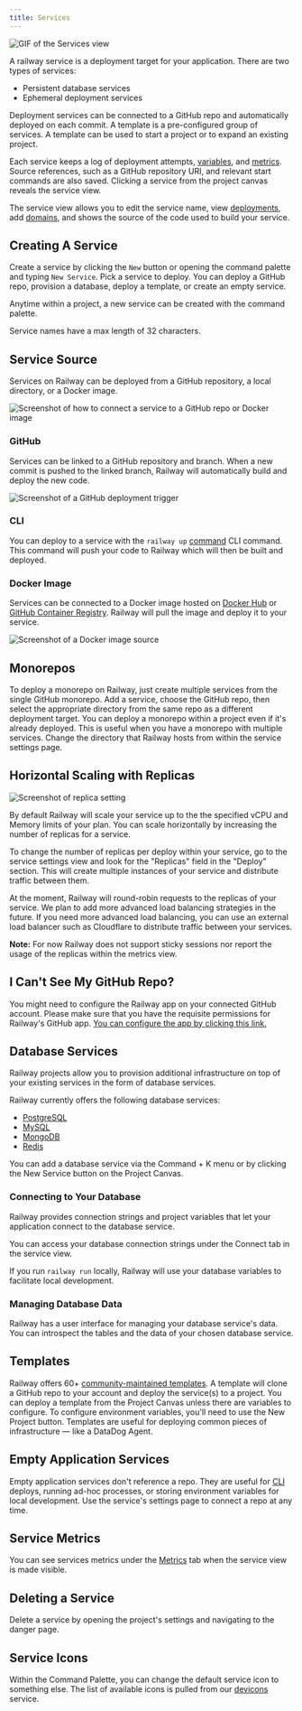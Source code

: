 ```yaml
---
title: Services
---
```


<Image src="https://res.cloudinary.com/railway/image/upload/v1656640995/docs/CleanShot_2022-06-30_at_18.17.31_cl0wlr.gif"
alt="GIF of the Services view"
layout="intrinsic"
width={800} height={646} quality={100} />

A railway service is a deployment target for your application. There are two types of services:
- Persistent database services
- Ephemeral deployment services

Deployment services can be connected to a GitHub repo and automatically deployed on each commit. A template is a pre-configured group of services. A template can be used to start a project or to expand an existing project.

Each service keeps a log of deployment attempts, [variables](/develop/variables), and [metrics](/diagnose/metrics). Source references, such as a GitHub repository URI, and relevant start commands are also saved. Clicking a service from the project canvas reveals the service view.

The service view allows you to edit the service name, view [deployments](/deploy/deployments), add [domains](/deploy/exposing-your-app), and shows the source of the code used to build your service.

## Creating A Service

Create a service by clicking the `New` button or opening the command palette and typing `New Service`. Pick a service to deploy. You can deploy a GitHub repo, provision a database, deploy a template, or create an empty service.

Anytime within a project, a new service can be created with the command palette.

Service names have a max length of 32 characters.

## Service Source

Services on Railway can be deployed from a GitHub repository, a local directory,
or a Docker image.

<Image
src="https://res.cloudinary.com/railway/image/upload/v1688760102/docs/screenshot-2023-07-07-16.00.54_e2r6mk.png"
alt="Screenshot of how to connect a service to a GitHub repo or Docker image"
layout="responsive"
width={709} height={190} quality={80} />

### GitHub

Services can be linked to a GitHub repository and branch. When a new commit is
pushed to the linked branch, Railway will automatically build and deploy the new
code.

<Image
src="https://res.cloudinary.com/railway/image/upload/v1688759920/docs/screenshot-2023-07-07-15.58.09_dmufxl.png"
alt="Screenshot of a GitHub deployment trigger"
layout="responsive"
width={708} height={245} quality={80} />

### CLI

You can deploy to a service with the `railway up` [command](/deploy/railway-up)
CLI command. This command will push your code to Railway which will then be
built and deployed.

### Docker Image

Services can be connected to a Docker image hosted on
[Docker Hub](https://hub.docker.com/) or
[GitHub Container Registry](https://docs.github.com/en/packages/working-with-a-github-packages-registry/working-with-the-container-registry). Railway
will pull the image and deploy it to your service.

<Image
src="https://res.cloudinary.com/railway/image/upload/v1688760102/docs/screenshot-2023-07-07-15.59.59_kxo5fa.png"
alt="Screenshot of a Docker image source"
layout="responsive"
width={699} height={168} quality={80} />

## Monorepos

To deploy a monorepo on Railway, just create multiple services from the single GitHub monorepo. Add a service, choose the GitHub repo, then select the appropriate directory from the same repo as a different deployment target. You can deploy a monorepo within a project even if it's already deployed. This is useful when you have a monorepo with multiple services. Change the directory that Railway hosts from within the service settings page.

## Horizontal Scaling with Replicas

<Image src="https://res.cloudinary.com/railway/image/upload/v1684534939/docs/Export-replica_lrtrvs.png"
alt="Screenshot of replica setting"
layout="responsive"
width={800} height={317} quality={100} />

By default Railway will scale your service up to the the specified vCPU and Memory limits of your plan. You can scale horizontally by increasing the number of replicas for a service.

To change the number of replicas per deploy within your service, go to the service settings view and look for the "Replicas" field in the "Deploy" section. This will create multiple instances of your service and distribute traffic between them.

At the moment, Railway will round-robin requests to the replicas of your service. We plan to add more advanced load balancing strategies in the future. If you need more advanced load balancing, you can use an external load balancer such as Cloudflare to distribute traffic between your services.

**Note:** For now Railway does not support sticky sessions nor report the usage of the replicas within the metrics view.

## I Can't See My GitHub Repo?

You might need to configure the Railway app on your connected GitHub account. Please make sure that you have the requisite permissions for Railway's GitHub app. [You can configure the app by clicking this link.](https://github.com/apps/railway-app/installations/new)

## Database Services

Railway projects allow you to provision additional infrastructure on top of your existing services in the form of database services.

Railway currently offers the following database services:
- [PostgreSQL](/databases/postgresql)
- [MySQL](/databases/mysql)
- [MongoDB](/databases/mongodb)
- [Redis](/databases/redis)

You can add a database service via the Command + K menu or by clicking the New Service button on the Project Canvas.

### Connecting to Your Database

Railway provides connection strings and project variables that let your application connect to the database service.

You can access your database connection strings under the Connect tab in the service view.

If you run `railway run` locally, Railway will use your database variables to facilitate local development.

### Managing Database Data

Railway has a user interface for managing your database service's data. You can introspect the tables and the data of your chosen database service.

## Templates

Railway offers 60+ [community-maintained templates](https://railway.app/templates). A template will clone a GitHub repo to your account and deploy the service(s) to a project. You can deploy a template from the Project Canvas unless there are variables to configure. To configure environment variables, you'll need to use the New Project button. Templates are useful for deploying common pieces of infrastructure — like a DataDog Agent.

## Empty Application Services

Empty application services don't reference a repo. They are useful for [CLI](/develop/cli) deploys, running ad-hoc processes, or storing environment variables for local development. Use the service's settings page to connect a repo at any time.

## Service Metrics

You can see services metrics under the [Metrics](/diagnose/metrics) tab when the service view is made visible.

## Deleting a Service

Delete a service by opening the project's settings and navigating to the danger page.

## Service Icons

Within the Command Palette, you can change the default service icon to something else. The list of available icons is pulled from our [devicons](https://devicons.railway.app/) service.
